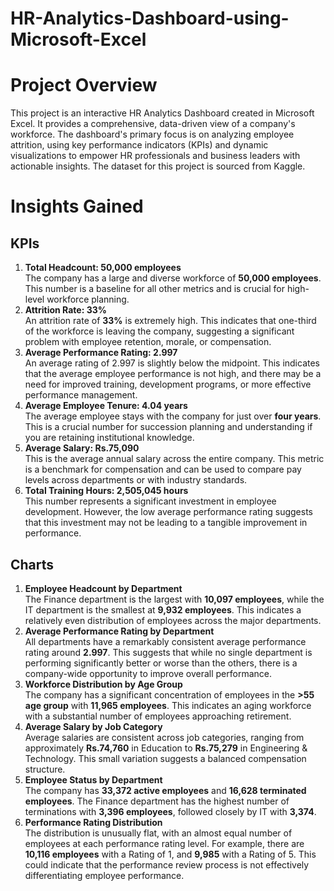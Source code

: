 # HR-Analytics-Dashboard-using-Microsoft-Excel

# Project Overview
This project is an interactive HR Analytics Dashboard created in Microsoft Excel. It provides a comprehensive, data-driven view of a company's workforce. The dashboard's primary focus is on analyzing employee attrition, using key performance indicators (KPIs) and dynamic visualizations to empower HR professionals and business leaders with actionable insights. The dataset for this project is sourced from Kaggle.

# Insights Gained
## KPIs
1. **Total Headcount: 50,000 employees**  
 The company has a large and diverse workforce of **50,000 employees**. This number is a baseline for all other metrics and is crucial for high-level workforce planning.
2. **Attrition Rate: 33%**  
 An attrition rate of **33%** is extremely high. This indicates that one-third of the workforce is leaving the company, suggesting a significant problem with employee retention, morale, or compensation.
3. **Average Performance Rating: 2.997**  
 An average rating of 2.997 is slightly below the midpoint. This indicates that the average employee performance is not high, and there may be a need for improved training, development programs, or more effective performance management.
4. **Average Employee Tenure: 4.04 years**  
 The average employee stays with the company for just over **four years**. This is a crucial number for succession planning and understanding if you are retaining institutional knowledge.
5. **Average Salary: Rs.75,090**  
 This is the average annual salary across the entire company. This metric is a benchmark for compensation and can be used to compare pay levels across departments or with industry standards.
6. **Total Training Hours: 2,505,045 hours**  
 This number represents a significant investment in employee development. However, the low average performance rating suggests that this investment may not be leading to a tangible improvement in performance.

## Charts
1. **Employee Headcount by Department**    
 The Finance department is the largest with **10,097 employees**, while the IT department is the smallest at **9,932 employees**. This indicates a relatively even distribution of employees across the major departments.
2. **Average Performance Rating by Department**  
 All departments have a remarkably consistent average performance rating around **2.997**. This suggests that while no single department is performing significantly better or worse than the others, there is a company-wide opportunity to improve overall performance.
3. **Workforce Distribution by Age Group**  
 The company has a significant concentration of employees in the **>55 age group** with **11,965 employees**. This indicates an aging workforce with a substantial number of employees approaching retirement.
4. **Average Salary by Job Category**  
 Average salaries are consistent across job categories, ranging from approximately **Rs.74,760** in Education to **Rs.75,279** in Engineering & Technology. This small variation suggests a balanced compensation structure.
5. **Employee Status by Department**  
 The company has **33,372 active employees** and **16,628 terminated employees**. The Finance department has the highest number of terminations with **3,396 employees**, followed closely by IT with **3,374**.
6. **Performance Rating Distribution**  
 The distribution is unusually flat, with an almost equal number of employees at each performance rating level. For example, there are **10,116 employees** with a Rating of 1, and **9,985** with a Rating of 5. This could indicate that the performance review process is not effectively differentiating employee performance.
